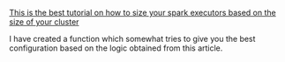 

[This is the best tutorial on how to size your spark executors based on the size of your cluster](https://www.c2fo.io/c2fo/spark/aws/emr/2016/07/06/apache-spark-config-cheatsheet/)


I have created a function which somewhat tries to give you the best configuration based on the logic obtained from this article. 

